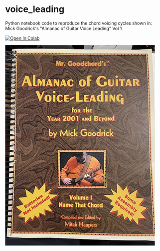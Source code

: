 # voice_leading
Python notebook code to reproduce the chord voicing cycles shown in: Mick Goodrick's "Almanac of Guitar Voice Leading" Vol 1

[![Open In Colab](https://colab.research.google.com/assets/colab-badge.svg)](https://github.com/danadler-dev/voice_leading/edit/main/VoiceLeading.ipynb)

![](https://github.com/danadler-dev/voice_leading/blob/main/Cover2.jpeg?raw=1)
